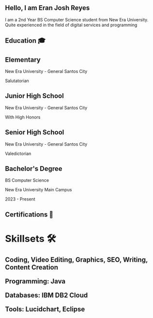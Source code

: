 ## Hello, I am Eran Josh Reyes 

I am a 2nd Year BS Computer Science student from New Era University. Quite experienced in the field of digital services and programming

<h2> Education 🎓</h2>

<h2>Elementary</h2>

New Era University - General Santos City 



Salutatorian




<h2>Junior High School</h2>


New Era University - General Santos City

With High Honors

<h2>Senior High School</h2>

New Era University - General Santos City

Valedictorian


<h2>Bachelor's Degree</h2> 

BS Computer Science

New Era University Main Campus

2023 - Present


<h2>Certifications 🏅<h/2>
<h2>Skillsets 🛠️</h2>
  
Coding, Video Editing, Graphics, SEO, Writing, Content Creation


Programming: Java

Databases: IBM DB2 Cloud

Tools: Lucidchart, Eclipse




<!--
**EranJosh/EranJosh** is a ✨ _special_ ✨ repository because its `README.md` (this file) appears on your GitHub profile.

Here are some ideas to get you started:

- 🔭 I’m currently working on ...
- 🌱 I’m currently learning ...
- 👯 I’m looking to collaborate on ...
- 🤔 I’m looking for help with ...
- 💬 Ask me about ...
- 📫 How to reach me: ...
- 😄 Pronouns: ...
- ⚡ Fun fact: ...
-->
